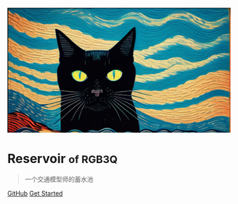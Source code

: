 <!-- _coverpage.md -->

![logo](media/icon2.svg)

# **Reservoir** <small> of RGB3Q</small>

> 一个交通模型师的蓄水池


[GitHub](https://github.com/RGB3Q)
[Get Started](README)

